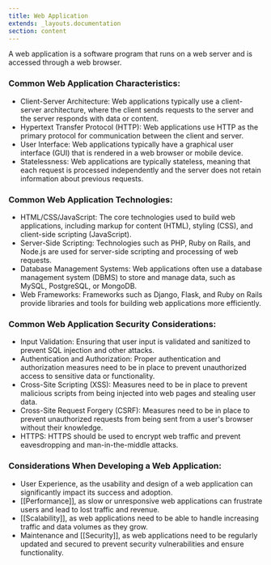 ```yaml
---
title: Web Application
extends: _layouts.documentation
section: content
---
```


A web application is a software program that runs on a web server and is accessed through a web browser.

### Common Web Application Characteristics:

-   Client-Server Architecture: Web applications typically use a client-server architecture, where the client sends requests to the server and the server responds with data or content.
-   Hypertext Transfer Protocol (HTTP): Web applications use HTTP as the primary protocol for communication between the client and server.
-   User Interface: Web applications typically have a graphical user interface (GUI) that is rendered in a web browser or mobile device.
-   Statelessness: Web applications are typically stateless, meaning that each request is processed independently and the server does not retain information about previous requests.

### Common Web Application Technologies:

-   HTML/CSS/JavaScript: The core technologies used to build web applications, including markup for content (HTML), styling (CSS), and client-side scripting (JavaScript).
-   Server-Side Scripting: Technologies such as PHP, Ruby on Rails, and Node.js are used for server-side scripting and processing of web requests.
-   Database Management Systems: Web applications often use a database management system (DBMS) to store and manage data, such as MySQL, PostgreSQL, or MongoDB.
-   Web Frameworks: Frameworks such as Django, Flask, and Ruby on Rails provide libraries and tools for building web applications more efficiently.

### Common Web Application Security Considerations:

-   Input Validation: Ensuring that user input is validated and sanitized to prevent SQL injection and other attacks.
-   Authentication and Authorization: Proper authentication and authorization measures need to be in place to prevent unauthorized access to sensitive data or functionality.
-   Cross-Site Scripting (XSS): Measures need to be in place to prevent malicious scripts from being injected into web pages and stealing user data.
-   Cross-Site Request Forgery (CSRF): Measures need to be in place to prevent unauthorized requests from being sent from a user's browser without their knowledge.
-   HTTPS: HTTPS should be used to encrypt web traffic and prevent eavesdropping and man-in-the-middle attacks.

### Considerations When Developing a Web Application:

-   User Experience, as the usability and design of a web application can significantly impact its success and adoption.
-   [[Performance]], as slow or unresponsive web applications can frustrate users and lead to lost traffic and revenue.
-   [[Scalability]], as web applications need to be able to handle increasing traffic and data volumes as they grow.
-   Maintenance and [[Security]], as web applications need to be regularly updated and secured to prevent security vulnerabilities and ensure functionality.